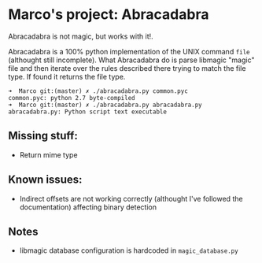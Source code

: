 # Marco's project: Abracadabra

Abracadabra is not magic, but works with it!.

Abracadabra is a 100% python implementation of the UNIX command `file` (althought still incomplete). What Abracadabra do is parse libmagic "magic" file and then iterate over the rules described there trying to match the file type. If found it returns the file type.

    ➜  Marco git:(master) ✗ ./abracadabra.py common.pyc
    common.pyc: python 2.7 byte-compiled
    ➜  Marco git:(master) ✗ ./abracadabra.py abracadabra.py
    abracadabra.py: Python script text executable

## Missing stuff:
 * Return mime type

## Known issues:
 * Indirect offsets are not working correctly (althought I've followed the documentation) affecting binary detection

## Notes
 * libmagic database configuration is hardcoded in `magic_database.py`
